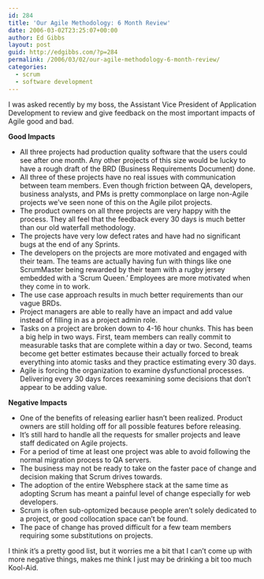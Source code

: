 ```yaml
---
id: 284
title: 'Our Agile Methodology: 6 Month Review'
date: 2006-03-02T23:25:07+00:00
author: Ed Gibbs
layout: post
guid: http://edgibbs.com/?p=284
permalink: /2006/03/02/our-agile-methodology-6-month-review/
categories:
  - scrum
  - software development
---
```

I was asked recently by my boss, the Assistant Vice President of Application Development to review and give feedback on the most important impacts of Agile good and bad. 

**Good Impacts**

  * All three projects had production quality software that the users could see after one month. Any other projects of this size would be lucky to have a rough draft of the BRD (Business Requirements Document) done.
  * All three of these projects have no real issues with communication between team members. Even though friction between QA, developers, business analysts, and PMs is pretty commonplace on large non-Agile projects we&#8217;ve seen none of this on the Agile pilot projects.
  * The product owners on all three projects are very happy with the process. They all feel that the feedback every 30 days is much better than our old waterfall methodology.
  * The projects have very low defect rates and have had no significant bugs at the end of any Sprints.
  * The developers on the projects are more motivated and engaged with their team. The teams are actually having fun with things like one ScrumMaster being rewarded by their team with a rugby jersey embedded with a &#8216;Scrum Queen.&#8217; Employees are more motivated when they come in to work.
  * The use case approach results in much better requirements than our vague BRDs.
  * Project managers are able to really have an impact and add value instead of filling in as a project admin role.
  * Tasks on a project are broken down to 4-16 hour chunks. This has been a big help in two ways. First, team members can really commit to measurable tasks that are complete within a day or two. Second, teams become get better estimates because their actually forced to break everything into atomic tasks and they practice estimating every 30 days.
  * Agile is forcing the organization to examine dysfunctional processes. Delivering every 30 days forces reexamining some decisions that don&#8217;t appear to be adding value.

**Negative Impacts**

  * One of the benefits of releasing earlier hasn&#8217;t been realized. Product owners are still holding off for all possible features before releasing.
  * It&#8217;s still hard to handle all the requests for smaller projects and leave staff dedicated on Agile projects.
  * For a period of time at least one project was able to avoid following the normal migration process to QA servers.
  * The business may not be ready to take on the faster pace of change and decision making that Scrum drives towards.
  * The adoption of the entire Websphere stack at the same time as adopting Scrum has meant a painful level of change especially for web developers.
  * Scrum is often sub-optomized because people aren&#8217;t solely dedicated to a project, or good collocation space can&#8217;t be found.
  * The pace of change has proved difficult for a few team members requiring some substitutions on projects.

I think it&#8217;s a pretty good list, but it worries me a bit that I can&#8217;t come up with more negative things, makes me think I just may be drinking a bit too much Kool-Aid.